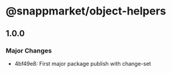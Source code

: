# @snappmarket/object-helpers

## 1.0.0
### Major Changes

- 4bf49e8: First major package publish with change-set
